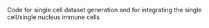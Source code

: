 Code for single cell dataset generation and for integrating the single cell/single nucleus immune cells
